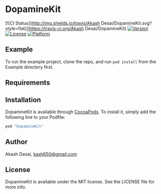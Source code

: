 # DopamineKit

[![CI Status](http://img.shields.io/travis/Akash Desai/DopamineKit.svg?style=flat)](https://travis-ci.org/Akash Desai/DopamineKit)
[![Version](https://img.shields.io/cocoapods/v/DopamineKit.svg?style=flat)](http://cocoapods.org/pods/DopamineKit)
[![License](https://img.shields.io/cocoapods/l/DopamineKit.svg?style=flat)](http://cocoapods.org/pods/DopamineKit)
[![Platform](https://img.shields.io/cocoapods/p/DopamineKit.svg?style=flat)](http://cocoapods.org/pods/DopamineKit)

## Example

To run the example project, clone the repo, and run `pod install` from the Example directory first.

## Requirements

## Installation

DopamineKit is available through [CocoaPods](http://cocoapods.org). To install
it, simply add the following line to your Podfile:

```ruby
pod "DopamineKit"
```

## Author

Akash Desai, kash650@gmail.com

## License

DopamineKit is available under the MIT license. See the LICENSE file for more info.
